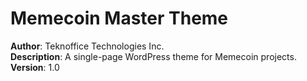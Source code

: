# Memecoin Master Theme
**Author**: Teknoffice Technologies Inc.  
**Description**: A single-page WordPress theme for Memecoin projects.  
**Version**: 1.0  
